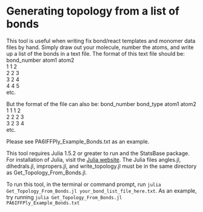# Generating topology from a list of bonds
This tool is useful when writing fix bond/react templates and monomer data files by hand. Simply draw out your molecule, number the atoms, and write up a list of the bonds in a text file. 
The format of this text file should be:
bond_number atom1 atom2  
1 1 2  
2 2 3  
3 2 4  
4 4 5  
etc. 

But the format of the file can also be:
bond_number bond_type atom1 atom2  
1 1 1 2  
2 2 2 3  
3 2 3 4  
etc. 

Please see PA6IFFPly_Example_Bonds.txt as an example.

This tool requires Julia 1.5.2 or greater to run and the StatsBase package. For installation of Julia, visit the [Julia website](https://julialang.org/). The Julia files angles.jl, dihedrals.jl, impropers.jl, and write_topology.jl must be in the same directory as Get_Topology_From_Bonds.jl.

To run this tool, in the terminal or command prompt, run 
`julia Get_Topology_From_Bonds.jl your_bond_list_file_here.txt`. 
As an example, try running
`julia Get_Topology_From_Bonds.jl PA6IFFPly_Example_Bonds.txt`